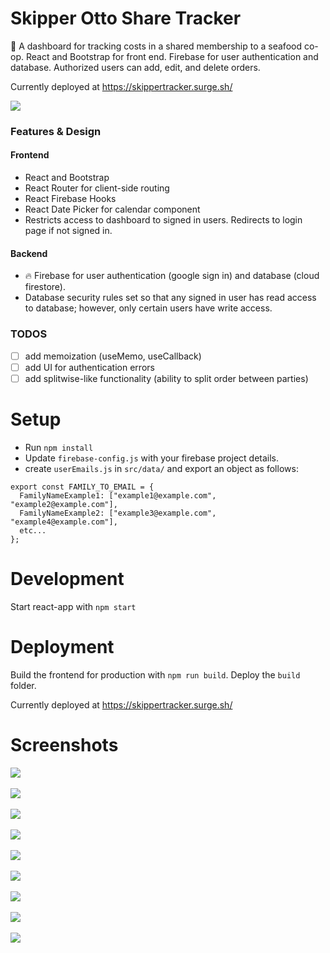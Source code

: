 # Skipper Otto Share Tracker

:tropical_fish: A dashboard for tracking costs in a shared membership to a seafood co-op. React and Bootstrap for front end. Firebase for user authentication and database. Authorized users can add, edit, and delete orders.

Currently deployed at https://skippertracker.surge.sh/

<kbd> 
<img src="https://user-images.githubusercontent.com/85373263/181633065-be26676e-227d-4a59-91bd-3bcaed2dfdd5.png"/>
</kbd>

### Features & Design

#### Frontend

- React and Bootstrap
- React Router for client-side routing
- React Firebase Hooks
- React Date Picker for calendar component
- Restricts access to dashboard to signed in users. Redirects to login page if not signed in.

#### Backend

- :fire: Firebase for user authentication (google sign in) and database (cloud firestore).
- Database security rules set so that any signed in user has read access to database; however, only certain users have write access.

### TODOS

- [ ] add memoization (useMemo, useCallback)
- [ ] add UI for authentication errors
- [ ] add splitwise-like functionality (ability to split order between parties)

# Setup

- Run `npm install`
- Update `firebase-config.js` with your firebase project details.
- create `userEmails.js` in `src/data/` and export an object as follows:

```
export const FAMILY_TO_EMAIL = {
  FamilyNameExample1: ["example1@example.com", "example2@example.com"],
  FamilyNameExample2: ["example3@example.com", "example4@example.com"],
  etc...
};
```

# Development

Start react-app with `npm start`

# Deployment

Build the frontend for production with `npm run build`. Deploy the `build` folder.

Currently deployed at https://skippertracker.surge.sh/

# Screenshots

<kbd> 
<img src="https://user-images.githubusercontent.com/85373263/181636070-e79a2086-1abf-4177-b1b9-77986f04c932.png"/>
</kbd>
<br />
<br />
<kbd> 
<img src="https://user-images.githubusercontent.com/85373263/181633065-be26676e-227d-4a59-91bd-3bcaed2dfdd5.png"/>
</kbd>
<br />
<br />
<kbd> 
<img src="https://user-images.githubusercontent.com/85373263/181633797-326de48d-2142-478e-97b7-ee1d65ae3287.png"/>
</kbd>
<br />
<br />
<kbd> 
<img src="https://user-images.githubusercontent.com/85373263/181638549-d08fa115-469d-4169-920f-00e0fd6765fd.png"/>
</kbd>
<br />
<br />
<kbd> 
<img src="https://user-images.githubusercontent.com/85373263/181638557-c64d83e8-5890-4bbd-9f67-a53b97d666f0.png"/>
</kbd>
<br />
<br />
<kbd> 
<img src="https://user-images.githubusercontent.com/85373263/181642180-a378cf75-2ba7-4e5e-b0d5-8caf204aa02e.png"/>
</kbd>
<br />
<br />
<kbd> 
<img src="https://user-images.githubusercontent.com/85373263/181638562-9bda3d32-34e3-49b2-be58-bf22fff6ea83.png"/>
</kbd>
<br />
<br />
<kbd> 
<img src="https://user-images.githubusercontent.com/85373263/181638589-43b1f2b7-5ed8-4912-ad51-1745e20da3d5.png"/>
</kbd>
<br />
<br />
<kbd> 
<img src="https://user-images.githubusercontent.com/85373263/181638566-ad28bf79-9115-44ec-9b37-0c697387b53e.png"/>
</kbd>
